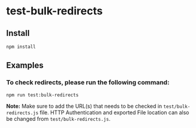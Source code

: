 # test-bulk-redirects

## Install

```bash
npm install
```

## Examples

### To check redirects, please run the following command:

```bash
npm run test:bulk-redirects
```

**Note:** Make sure to add the URL(s) that needs to be checked in `test/bulk-redirects.js` file. HTTP Authentication and exported File location can also be changed from `test/bulk-redirects.js`.
